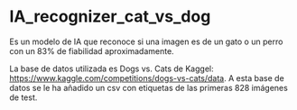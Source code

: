 # IA_recognizer_cat_vs_dog
Es un modelo de IA que reconoce si una imagen es de un gato o un perro con un 83% de fiabilidad aproximadamente.

La base de datos utilizada es Dogs vs. Cats de Kaggel: https://www.kaggle.com/competitions/dogs-vs-cats/data.
A esta base de datos se le ha añadido un csv con etiquetas de las primeras 828 imágenes de test.
